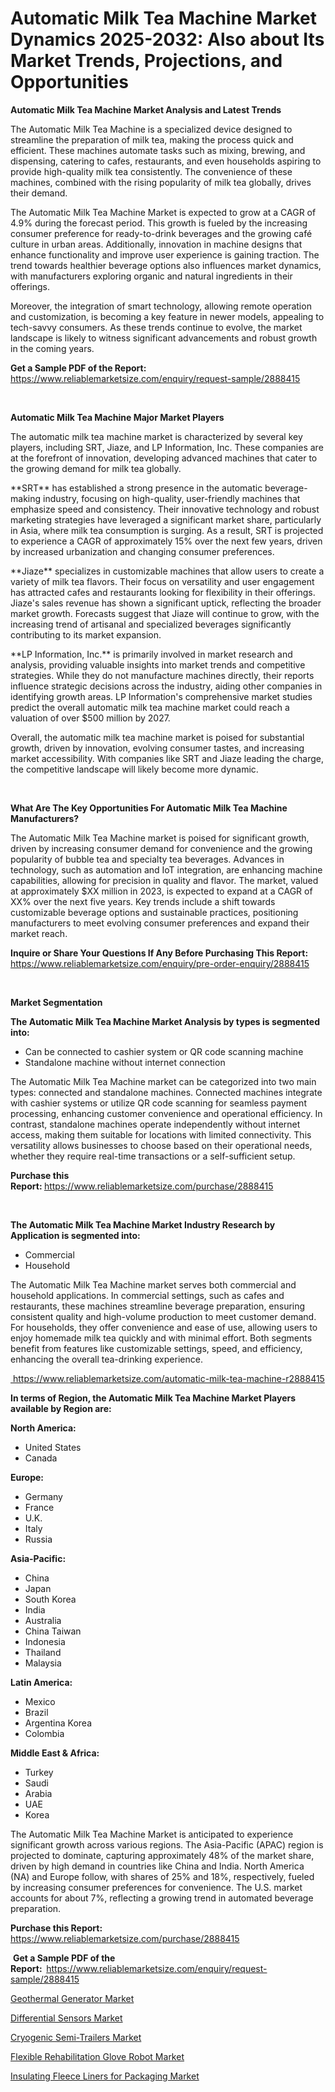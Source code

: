 <p><h1>Automatic Milk Tea Machine Market Dynamics 2025-2032: Also about Its Market Trends, Projections, and Opportunities</h1></p><p><strong>Automatic Milk Tea Machine Market Analysis and Latest Trends</strong></p>
<p><p>The Automatic Milk Tea Machine is a specialized device designed to streamline the preparation of milk tea, making the process quick and efficient. These machines automate tasks such as mixing, brewing, and dispensing, catering to cafes, restaurants, and even households aspiring to provide high-quality milk tea consistently. The convenience of these machines, combined with the rising popularity of milk tea globally, drives their demand.</p><p>The Automatic Milk Tea Machine Market is expected to grow at a CAGR of 4.9% during the forecast period. This growth is fueled by the increasing consumer preference for ready-to-drink beverages and the growing café culture in urban areas. Additionally, innovation in machine designs that enhance functionality and improve user experience is gaining traction. The trend towards healthier beverage options also influences market dynamics, with manufacturers exploring organic and natural ingredients in their offerings.</p><p>Moreover, the integration of smart technology, allowing remote operation and customization, is becoming a key feature in newer models, appealing to tech-savvy consumers. As these trends continue to evolve, the market landscape is likely to witness significant advancements and robust growth in the coming years.</p></p>
<p><strong>Get a Sample PDF of the Report:&nbsp;</strong> <a href="https://www.reliablemarketsize.com/enquiry/request-sample/2888415?utm_campaign=2008&utm_medium=2&utm_source=Github&utm_content=ia&utm_term=14032025&utm_id=automatic-milk-tea-machine">https://www.reliablemarketsize.com/enquiry/request-sample/2888415</a></p>
<p>&nbsp;</p>
<p><strong>Automatic Milk Tea Machine Major Market Players</strong></p>
<p><p>The automatic milk tea machine market is characterized by several key players, including SRT, Jiaze, and LP Information, Inc. These companies are at the forefront of innovation, developing advanced machines that cater to the growing demand for milk tea globally.</p><p>**SRT** has established a strong presence in the automatic beverage-making industry, focusing on high-quality, user-friendly machines that emphasize speed and consistency. Their innovative technology and robust marketing strategies have leveraged a significant market share, particularly in Asia, where milk tea consumption is surging. As a result, SRT is projected to experience a CAGR of approximately 15% over the next few years, driven by increased urbanization and changing consumer preferences.</p><p>**Jiaze** specializes in customizable machines that allow users to create a variety of milk tea flavors. Their focus on versatility and user engagement has attracted cafes and restaurants looking for flexibility in their offerings. Jiaze's sales revenue has shown a significant uptick, reflecting the broader market growth. Forecasts suggest that Jiaze will continue to grow, with the increasing trend of artisanal and specialized beverages significantly contributing to its market expansion.</p><p>**LP Information, Inc.** is primarily involved in market research and analysis, providing valuable insights into market trends and competitive strategies. While they do not manufacture machines directly, their reports influence strategic decisions across the industry, aiding other companies in identifying growth areas. LP Information's comprehensive market studies predict the overall automatic milk tea machine market could reach a valuation of over $500 million by 2027.</p><p>Overall, the automatic milk tea machine market is poised for substantial growth, driven by innovation, evolving consumer tastes, and increasing market accessibility. With companies like SRT and Jiaze leading the charge, the competitive landscape will likely become more dynamic.</p></p>
<p>&nbsp;</p>
<p><strong>What Are The Key Opportunities For Automatic Milk Tea Machine Manufacturers?</strong></p>
<p><p>The Automatic Milk Tea Machine market is poised for significant growth, driven by increasing consumer demand for convenience and the growing popularity of bubble tea and specialty tea beverages. Advances in technology, such as automation and IoT integration, are enhancing machine capabilities, allowing for precision in quality and flavor. The market, valued at approximately $XX million in 2023, is expected to expand at a CAGR of XX% over the next five years. Key trends include a shift towards customizable beverage options and sustainable practices, positioning manufacturers to meet evolving consumer preferences and expand their market reach.</p></p>
<p><strong>Inquire or Share Your Questions If Any Before Purchasing This Report:</strong> <a href="https://www.reliablemarketsize.com/enquiry/pre-order-enquiry/2888415?utm_campaign=2008&utm_medium=2&utm_source=Github&utm_content=ia&utm_term=14032025&utm_id=automatic-milk-tea-machine">https://www.reliablemarketsize.com/enquiry/pre-order-enquiry/2888415</a></p>
<p>&nbsp;</p>
<p><strong>Market Segmentation</strong></p>
<p><strong>The Automatic Milk Tea Machine Market Analysis by types is segmented into:</strong></p>
<p><ul><li>Can be connected to cashier system or QR code scanning machine</li><li>Standalone machine without internet connection</li></ul></p>
<p><p>The Automatic Milk Tea Machine market can be categorized into two main types: connected and standalone machines. Connected machines integrate with cashier systems or utilize QR code scanning for seamless payment processing, enhancing customer convenience and operational efficiency. In contrast, standalone machines operate independently without internet access, making them suitable for locations with limited connectivity. This versatility allows businesses to choose based on their operational needs, whether they require real-time transactions or a self-sufficient setup.</p></p>
<p><strong>Purchase this Report:&nbsp;</strong><a href="https://www.reliablemarketsize.com/purchase/2888415?utm_campaign=2008&utm_medium=2&utm_source=Github&utm_content=ia&utm_term=14032025&utm_id=automatic-milk-tea-machine">https://www.reliablemarketsize.com/purchase/2888415</a></p>
<p>&nbsp;</p>
<p><strong>The Automatic Milk Tea Machine Market Industry Research by Application is segmented into:</strong></p>
<p><ul><li>Commercial</li><li>Household</li></ul></p>
<p><p>The Automatic Milk Tea Machine market serves both commercial and household applications. In commercial settings, such as cafes and restaurants, these machines streamline beverage preparation, ensuring consistent quality and high-volume production to meet customer demand. For households, they offer convenience and ease of use, allowing users to enjoy homemade milk tea quickly and with minimal effort. Both segments benefit from features like customizable settings, speed, and efficiency, enhancing the overall tea-drinking experience.</p></p>
<p><a href="https://www.reliablemarketsize.com/automatic-milk-tea-machine-r2888415?utm_campaign=2008&utm_medium=2&utm_source=Github&utm_content=ia&utm_term=14032025&utm_id=automatic-milk-tea-machine">&nbsp;https://www.reliablemarketsize.com/automatic-milk-tea-machine-r2888415</a></p>
<p><strong>In terms of Region, the Automatic Milk Tea Machine Market Players available by Region are:</strong></p>
<p>
    <p> <strong> North America: </strong>
        <ul>
            <li>United States</li>
            <li>Canada</li>
        </ul>
        </p> 
    <p> <strong> Europe: </strong>
        <ul>
            <li>Germany</li>
            <li>France</li>
            <li>U.K.</li>
            <li>Italy</li>
            <li>Russia</li>
        </ul>
        </p> 
    <p> <strong> Asia-Pacific: </strong>
        <ul>
            <li>China</li>
            <li>Japan</li>
            <li>South Korea</li>
            <li>India</li>
            <li>Australia</li>
            <li>China Taiwan</li>
            <li>Indonesia</li>
            <li>Thailand</li>
            <li>Malaysia</li>
        </ul>
        </p> 
    <p> <strong> Latin America: </strong>
        <ul>
            <li>Mexico</li>
            <li>Brazil</li>
            <li>Argentina Korea</li>
            <li>Colombia</li>
        </ul>
        </p> 
    <p> <strong> Middle East & Africa: </strong>
        <ul>
            <li>Turkey</li>
            <li>Saudi</li>
            <li>Arabia</li>
            <li>UAE</li>
            <li>Korea</li>
        </ul>
    </p>
    </p>
<p><p>The Automatic Milk Tea Machine Market is anticipated to experience significant growth across various regions. The Asia-Pacific (APAC) region is projected to dominate, capturing approximately 48% of the market share, driven by high demand in countries like China and India. North America (NA) and Europe follow, with shares of 25% and 18%, respectively, fueled by increasing consumer preferences for convenience. The U.S. market accounts for about 7%, reflecting a growing trend in automated beverage preparation.</p></p>
<p><strong>Purchase this Report: </strong><a href="https://www.reliablemarketsize.com/purchase/2888415?utm_campaign=2008&utm_medium=2&utm_source=Github&utm_content=ia&utm_term=14032025&utm_id=automatic-milk-tea-machine">https://www.reliablemarketsize.com/purchase/2888415</a></p>
<p>&nbsp;<strong>Get a Sample PDF of the Report:&nbsp;&nbsp;</strong><a href="https://www.reliablemarketsize.com/enquiry/request-sample/2888415?utm_campaign=2008&utm_medium=2&utm_source=Github&utm_content=ia&utm_term=14032025&utm_id=automatic-milk-tea-machine">https://www.reliablemarketsize.com/enquiry/request-sample/2888415</a></p>
<p><strong></strong></p>
<p><p><a href="https://github.com/rempemelon5k/Market-Research-Report-List-1/blob/main/geothermal-generator-market.md?utm_campaign=2008&utm_medium=2&utm_source=Github&utm_content=ia&utm_term=14032025&utm_id=automatic-milk-tea-machine">Geothermal Generator Market</a></p><p><a href="https://github.com/tyreinhssan/Market-Research-Report-List-1/blob/main/differential-sensors-market.md?utm_campaign=2008&utm_medium=2&utm_source=Github&utm_content=ia&utm_term=14032025&utm_id=automatic-milk-tea-machine">Differential Sensors Market</a></p><p><a href="https://github.com/hiwatchucuy/Market-Research-Report-List-1/blob/main/cryogenic-semi-trailers-market.md?utm_campaign=2008&utm_medium=2&utm_source=Github&utm_content=ia&utm_term=14032025&utm_id=automatic-milk-tea-machine">Cryogenic Semi-Trailers Market</a></p><p><a href="https://github.com/ftnlewins/Market-Research-Report-List-1/blob/main/flexible-rehabilitation-glove-robot-market.md?utm_campaign=2008&utm_medium=2&utm_source=Github&utm_content=ia&utm_term=14032025&utm_id=automatic-milk-tea-machine">Flexible Rehabilitation Glove Robot Market</a></p><p><a href="https://github.com/idranalexie/Market-Research-Report-List-1/blob/main/insulating-fleece-liners-for-packaging-market.md?utm_campaign=2008&utm_medium=2&utm_source=Github&utm_content=ia&utm_term=14032025&utm_id=automatic-milk-tea-machine">Insulating Fleece Liners for Packaging Market</a></p></p>